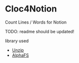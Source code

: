 # Cloc4Notion
 Count Lines / Words for Notion

 TODO: readme should be updated!

library used
- [Unzip](https://github.com/yallie/unzip)
- [AlphaFS](https://github.com/alphaleonis/AlphaFS)
